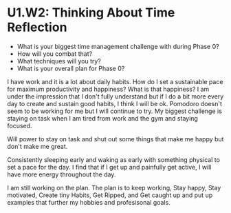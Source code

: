 # U1.W2: Thinking About Time Reflection

* What is your biggest time management challenge with during Phase 0? 
* How will you combat that? 
* What techniques will you try?
* What is your overall plan for Phase 0?


I have work and it is a lot about daily habits. How do I set a sustainable pace for maximum productivity and happiness? What is that happiness? I am under the impression that I don't fully understand but if I do a bit more every day to create and sustain good habits, I think I will be ok. Pomodoro doesn't seem to be working for me but I will continue to try. My biggest challenge is staying on task when I am tired from work and the gym and staying focused. 

Will power to stay on task and shut out some things that make me happy but don't make me great. 

Consistently sleeping early and waking as early with something physical to set a pace for the day. I find that if I get up and painfully get active, I will have more energy throughout the day. 

I am still working on the plan. The plan is to keep working, Stay happy, Stay motivated, Create tiny Habits, Get Ripped, and Get caught up and put up examples that further my hobbies and profesisonal goals. 